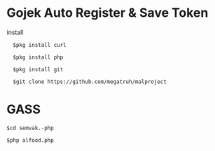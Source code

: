 # Gojek Auto Register & Save Token 
install
```
  $pkg install curl
```
```
  $pkg install php
```
```
  $pkg install git
```
```
  $git clone https://github.com/megatruh/malproject
```
# GASS 
```
$cd semvak.-php
```
```
$php alfood.php
```
